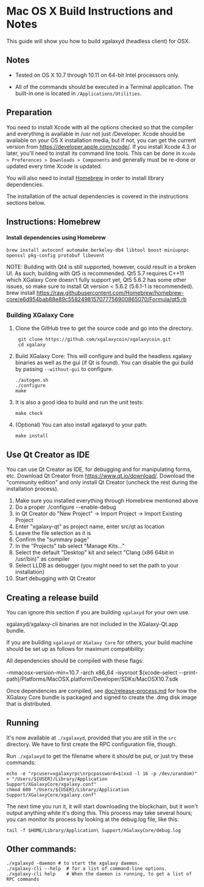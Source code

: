 Mac OS X Build Instructions and Notes
====================================
This guide will show you how to build xgalaxyd (headless client) for OSX.

Notes
-----

* Tested on OS X 10.7 through 10.11 on 64-bit Intel processors only.

* All of the commands should be executed in a Terminal application. The
built-in one is located in `/Applications/Utilities`.

Preparation
-----------

You need to install Xcode with all the options checked so that the compiler
and everything is available in /usr not just /Developer. Xcode should be
available on your OS X installation media, but if not, you can get the
current version from https://developer.apple.com/xcode/. If you install
Xcode 4.3 or later, you'll need to install its command line tools. This can
be done in `Xcode > Preferences > Downloads > Components` and generally must
be re-done or updated every time Xcode is updated.

You will also need to install [Homebrew](http://brew.sh) in order to install library
dependencies.

The installation of the actual dependencies is covered in the instructions
sections below.

Instructions: Homebrew
----------------------

#### Install dependencies using Homebrew

    brew install autoconf automake berkeley-db4 libtool boost miniupnpc openssl pkg-config protobuf libevent

NOTE: Building with Qt4 is still supported, however, could result in a broken UI. As such, building with Qt5 is recommended. Qt5 5.7 requires C++11 which XGalaxy Core doesn't fully support yet, Qt5 5.6.2 has some other issues, so make sure to install Qt version < 5.6.2 (5.6.1-1 is recommended).
    brew install https://raw.githubusercontent.com/Homebrew/homebrew-core/e6d954bab88e89c5582498157077756900865070/Formula/qt5.rb

### Building XGalaxy Core

1. Clone the GitHub tree to get the source code and go into the directory.

        git clone https://github.com/xgalaxycoin/xgalaxycoin.git
        cd xgalaxy

2.  Build XGalaxy Core:
    This will configure and build the headless xgalaxy binaries as well as the gui (if Qt is found).
    You can disable the gui build by passing `--without-gui` to configure.

        ./autogen.sh
        ./configure
        make

3.  It is also a good idea to build and run the unit tests:

        make check

4.  (Optional) You can also install xgalaxyd to your path:

        make install

Use Qt Creator as IDE
------------------------
You can use Qt Creator as IDE, for debugging and for manipulating forms, etc.
Download Qt Creator from https://www.qt.io/download/. Download the "community edition" and only install Qt Creator (uncheck the rest during the installation process).

1. Make sure you installed everything through Homebrew mentioned above
2. Do a proper ./configure --enable-debug
3. In Qt Creator do "New Project" -> Import Project -> Import Existing Project
4. Enter "xgalaxy-qt" as project name, enter src/qt as location
5. Leave the file selection as it is
6. Confirm the "summary page"
7. In the "Projects" tab select "Manage Kits..."
8. Select the default "Desktop" kit and select "Clang (x86 64bit in /usr/bin)" as compiler
9. Select LLDB as debugger (you might need to set the path to your installation)
10. Start debugging with Qt Creator

Creating a release build
------------------------
You can ignore this section if you are building `xgalaxyd` for your own use.

xgalaxyd/xgalaxy-cli binaries are not included in the XGalaxy-Qt.app bundle.

If you are building `xgalaxyd` or `XGalaxy Core` for others, your build machine should be set up
as follows for maximum compatibility:

All dependencies should be compiled with these flags:

 -mmacosx-version-min=10.7
 -arch x86_64
 -isysroot $(xcode-select --print-path)/Platforms/MacOSX.platform/Developer/SDKs/MacOSX10.7.sdk

Once dependencies are compiled, see [doc/release-process.md](release-process.md) for how the XGalaxy Core
bundle is packaged and signed to create the .dmg disk image that is distributed.

Running
-------

It's now available at `./xgalaxyd`, provided that you are still in the `src`
directory. We have to first create the RPC configuration file, though.

Run `./xgalaxyd` to get the filename where it should be put, or just try these
commands:

    echo -e "rpcuser=xgalaxyrpc\nrpcpassword=$(xxd -l 16 -p /dev/urandom)" > "/Users/${USER}/Library/Application Support/XGalaxyCore/xgalaxy.conf"
    chmod 600 "/Users/${USER}/Library/Application Support/XGalaxyCore/xgalaxy.conf"

The next time you run it, it will start downloading the blockchain, but it won't
output anything while it's doing this. This process may take several hours;
you can monitor its process by looking at the debug.log file, like this:

    tail -f $HOME/Library/Application\ Support/XGalaxyCore/debug.log

Other commands:
-------

    ./xgalaxyd -daemon # to start the xgalaxy daemon.
    ./xgalaxy-cli --help  # for a list of command-line options.
    ./xgalaxy-cli help    # When the daemon is running, to get a list of RPC commands
